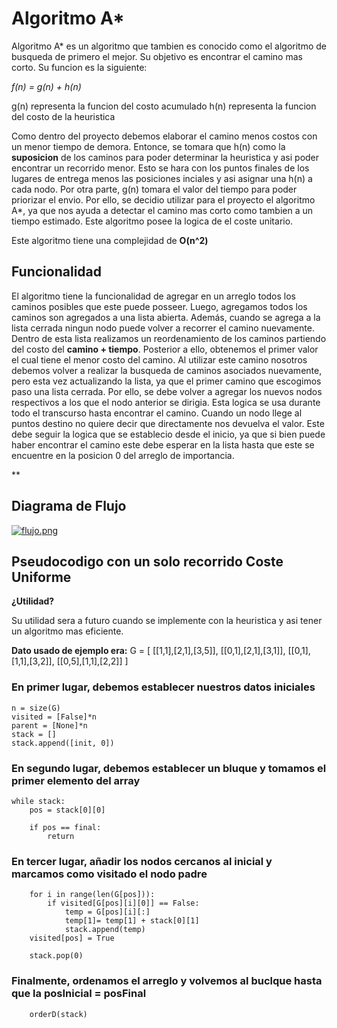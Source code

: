 # Algoritmo A*

Algoritmo A* es un algoritmo que tambien es conocido como el algoritmo de busqueda de primero el mejor. Su objetivo es encontrar el camino mas corto. Su funcion es la siguiente:

*f(n) = g(n) + h(n)*

g(n) representa la funcion del costo acumulado
h(n) representa la funcion del costo de la heuristica

Como dentro del proyecto debemos elaborar el camino menos costos con un menor tiempo de demora. Entonce, se tomara que h(n) como la **suposicion** de los caminos para poder determinar la heuristica y asi poder encontrar un recorrido menor. Esto se hara con los puntos finales de los lugares de entrega menos las posiciones inciales y asi asignar una h(n) a cada nodo. Por otra parte, g(n) tomara el valor del tiempo para poder priorizar el envio. Por ello, se decidio utilizar para el proyecto el algoritmo A*, ya que nos ayuda a detectar el camino mas corto como tambien a un tiempo estimado. Este algoritmo posee la logica de el coste unitario.

Este algoritmo tiene una complejidad de **O(n^2)**

## Funcionalidad

El algoritmo tiene la funcionalidad de agregar en un arreglo todos los caminos posibles que este puede posseer. Luego, agregamos todos los caminos son agregados a una lista abierta. Además, cuando se agrega a la lista cerrada ningun nodo puede volver a recorrer el camino nuevamente. Dentro de esta lista realizamos un reordenamiento de los caminos partiendo del costo del **camino + tiempo**. Posterior a ello, obtenemos el primer valor el cual tiene el menor costo del camino. Al utilizar este camino nosotros debemos volver a realizar la busqueda de caminos asociados nuevamente, pero esta vez actualizando la lista, ya que el primer camino que escogimos paso una lista cerrada. Por ello, se debe volver a agregar los nuevos nodos respectivos a los que el nodo anterior se dirigia. Esta logica se usa durante todo el transcurso hasta encontrar el camino. Cuando un nodo llege al puntos destino no quiere decir que directamente nos devuelva el valor. Este debe seguir la logica que se establecio desde el inicio, ya que si bien puede haber encontrar el camino este debe esperar en la lista hasta que este se encuentre en la posicion 0 del arreglo de importancia.


**

## Diagrama de Flujo

[![flujo.png](https://i.postimg.cc/QxNj2B2g/flujo.png)](https://postimg.cc/F1qtcKs1)


## Pseudocodigo con un solo recorrido Coste Uniforme

**¿Utilidad?** 

Su utilidad sera a futuro cuando se implemente con la heuristica y asi tener un algoritmo mas eficiente.

**Dato usado de ejemplo era:** 
G = [
    [[1,1],[2,1],[3,5]],
    [[0,1],[2,1],[3,1]],
    [[0,1],[1,1],[3,2]],
    [[0,5],[1,1],[2,2]]
]

### En primer lugar, debemos establecer nuestros datos iniciales
    n = size(G)
    visited = [False]*n
    parent = [None]*n
    stack = []
    stack.append([init, 0])
        
### En segundo lugar, debemos establecer un bluque y tomamos el primer elemento del array
           
    while stack:
        pos = stack[0][0]
        
        if pos == final:
            return        
            
### En tercer lugar, añadir los nodos cercanos al inicial y marcamos como visitado el nodo padre

        for i in range(len(G[pos])):
            if visited[G[pos][i][0]] == False:
                temp = G[pos][i][:]
                temp[1]= temp[1] + stack[0][1]
                stack.append(temp)
        visited[pos] = True
        
        stack.pop(0)
        
### Finalmente, ordenamos el arreglo y volvemos al buclque hasta que la posInicial = posFinal
        orderD(stack)

